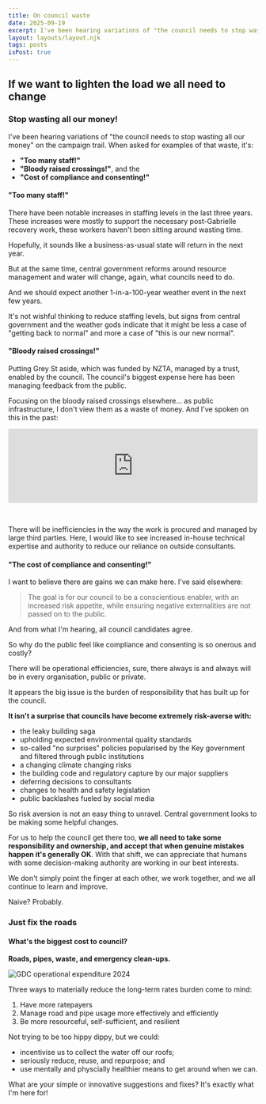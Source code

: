 ```yaml
---
title: On council waste
date: 2025-09-19
excerpt: I've been hearing variations of "the council needs to stop wasting all our money" on the campaign trail.
layout: layouts/layout.njk
tags: posts
isPost: true
---
```


## If we want to lighten the load we all need to change 

### Stop wasting all our money!

I've been hearing variations of "the council needs to stop wasting all our money" on the campaign trail. When asked for examples of that waste, it's:

- **"Too many staff!"**
- **"Bloody raised crossings!"**, and the 
- **"Cost of compliance and consenting!"**

#### "Too many staff!"

There have been notable increases in staffing levels in the last three years. These increases were mostly to support the necessary post-Gabrielle recovery work, these workers haven't been sitting around wasting time.

Hopefully, it sounds like a business-as-usual state will return in the next year. 

But at the same time, central government reforms around resource management and water will change, again, what councils need to do. 

And we should expect another 1-in-a-100-year weather event in the next few years. 

It's not wishful thinking to reduce staffing levels, but signs from central government and the weather gods indicate that it might be less a case of "getting back to normal" and more a case of "this is our new normal". 

#### "Bloody raised crossings!"

Putting Grey St aside, which was funded by NZTA, managed by a trust, enabled by the council. The council's biggest expense here has been managing feedback from the public.

Focusing on the bloody raised crossings elsewhere... as public infrastructure, I don't view them as a waste of money. And I've spoken on this in the past:

<div class="video-container">
    <iframe width="100%" src="https://www.youtube.com/embed/mTUeBhCLL44?si=cZmAWLIj1ZEMagLU" title="YouTube video player" frameborder="0" allow="accelerometer; autoplay; clipboard-write; encrypted-media; gyroscope; picture-in-picture; web-share" referrerpolicy="strict-origin-when-cross-origin" allowfullscreen></iframe>
</div>

&nbsp;

There will be inefficiencies in the way the work is procured and managed by large third parties. Here, I would like to see increased in-house technical expertise and authority to reduce our reliance on outside consultants.

#### "The cost of compliance and consenting!"

I want to believe there are gains we can make here. I've said elsewhere:

>The goal is for our council to be a conscientious enabler, with an increased risk appetite, while ensuring negative externalities are not passed on to the public. 

And from what I'm hearing, all council candidates agree.

So why do the public feel like compliance and consenting is so onerous and costly? 

There will be operational efficiencies, sure, there always is and always will be in every organisation, public or private. 

It appears the big issue is the burden of responsibility that has built up for the council. 

**It isn't a surprise that councils have become extremely risk-averse with:**

- the leaky building saga
- upholding expected environmental quality standards
- so-called "no surprises" policies popularised by the Key government and filtered through public institutions
- a changing climate changing risks
- the building code and regulatory capture by our major suppliers 
- deferring decisions to consultants
- changes to health and safety legislation
- public backlashes fueled by social media

So risk aversion is not an easy thing to unravel. Central government looks to be making some helpful changes.

For us to help the council get there too, **we all need to take some responsibility and ownership, and accept that when genuine mistakes happen it's generally OK**. With that shift, we can appreciate that humans with some decision-making authority are working in our best interests. 

We don't simply point the finger at each other, we work together, and we all continue to learn and improve.

Naive? Probably.

### Just fix the roads

#### What's the biggest cost to council? 

**Roads, pipes, waste, and emergency clean-ups.**

![GDC operational expenditure 2024](../../images/gdc-operational-expenditure.png)

Three ways to materially reduce the long-term rates burden come to mind:

1. Have more ratepayers
2. Manage road and pipe usage more effectively and efficiently
3. Be more resourceful, self-sufficient, and resilient

Not trying to be too hippy dippy, but we could: 

- incentivise us to collect the water off our roofs; 
- seriously reduce, reuse, and repurpose; and 
- use mentally and physcially healthier means to get around when we can.

What are your simple or innovative suggestions and fixes? It's exactly what I'm here for!

